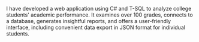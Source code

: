 I have developed a web application using C# and T-SQL to analyze college students' academic performance. It examines over 100 grades, connects to a database, generates insightful reports, and offers a user-friendly interface, including convenient data export in JSON format for individual students.
